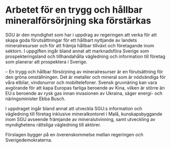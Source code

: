# Arbetet för en trygg och hållbar mineralförsörjning ska förstärkas

SGU är den myndighet som har i uppdrag av regeringen att verka för att skapa goda förutsättningar för ett hållbart nyttjande av landets mineralresurser och för att främja hållbar tillväxt och företagande inom sektorn. I uppgiften ingår bland annat att marknadsföra Sverige som prospekteringsland och tillhandahålla vägledning och information till företag som planerar att prospektera i Sverige.

– En trygg och hållbar försörjning av mineralresurser är en förutsättning för den gröna omställningen. Det är metaller och mineral som är nödvändiga för våra elbilar, vindsnurror och mobiltelefoner. Svensk gruvnäring kan vara avgörande för att kapa Europas farliga beroende av Kina, vilken är större än EU:s beroende av rysk gas innan invasionen av Ukraina, säger energi- och näringsminister Ebba Busch.

I uppdraget ingår bland annat att utveckla SGU:s information och vägledning till företag inklusive mineralkontoret i Malå, kunskapsbyggande inom SGU avseende främjande av mineralutvinning, samt utveckling av myndighetens rättsliga vägledning till aktörer.

Förslagen bygger på en överenskommelse mellan regeringen och Sverigedemokraterna.

